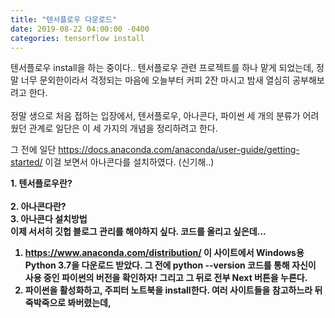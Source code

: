 ```yaml
---
title: "텐서플로우 다운로드"
date: 2019-08-22 04:00:00 -0400
categories: tensorflow install
---
```

텐서플로우 install을 하는 중이다.. 
텐서플로우 관련 프로젝트를 하나 맡게 되었는데, 
정말 너무 문외한이라서 걱정되는 마음에 오늘부터 커피 2잔 마시고 밤새 열심히 공부해보려고 한다. <br><br>
정말 생으로 처음 접하는 입장에서, 텐서플로우, 아나콘다, 파이썬 세 개의 분류가 어려웠던 관계로
일단은 이 세 가지의 개념을 정리하려고 한다.

그 전에 일단 
https://docs.anaconda.com/anaconda/user-guide/getting-started/
이걸 보면서 아나콘다를 설치하였다. (신기해..)

<strong>1. 텐서플로우란?<strong> <br>  
<strong>2. 아나콘다란?<strong> <br>
<strong>3. 아나콘다 설치방법<strong> <br>
  이제 서서히 깃헙 블로그 관리를 해야하지 싶다. 코드를 올리고 싶은데...
  1. https://www.anaconda.com/distribution/ 
  이 사이트에서 Windows용 Python 3.7을 다운로드 받았다. 그 전에 
  python --version
코드를 통해 자신이 사용 중인 파이썬의 버전을 확인하자! 그리고 그 뒤로 전부 Next 버튼을 누른다. 
  2. 파이썬을 활성화하고, 주피터 노트북을 install한다. 
  여러 사이트들을 참고하느라 뒤죽박죽으로 봐버렸는데, 
